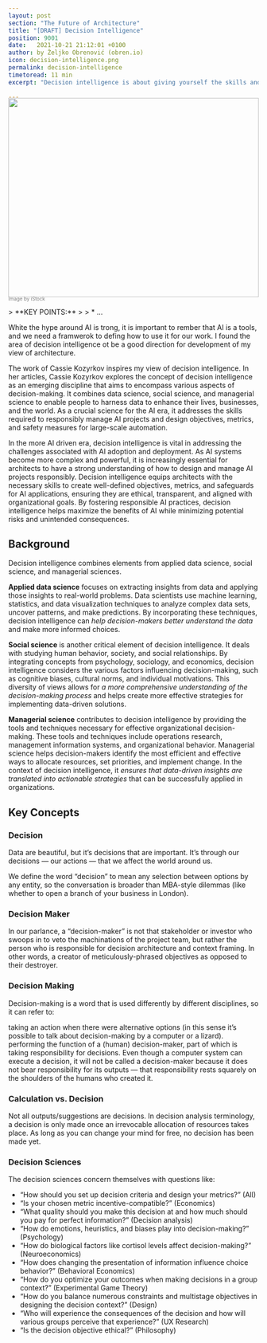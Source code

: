 ```yaml
---
layout: post
section: "The Future of Architecture"
title: "[DRAFT] Decision Intelligence"
position: 9001
date:   2021-10-21 21:12:01 +0100
author: by Željko Obrenović (obren.io)
icon: decision-intelligence.png
permalink: decision-intelligence
timetoread: 11 min
excerpt: "Decision intelligence is about giving yourself the skills and tools to turn information (whether it’s your memories of lunch conversations or it’s your foray through a massive database) into better actions (decisions!) at any scale (from tapas bites to petabytes) and in any setting"

---
```

<img style="margin-top: -20px; width: 100%; height: 400px; object-fit: cover" 
     src="assets/images/arch/iStock-1365878406.jpg">
<div style="font-size: 70%; margin-top: -16px; color: grey; margin-bottom: 12px">
Image by iStock
</div>
> **KEY POINTS:**
>
> * ...
<style>
 .quote {
     border-left: 8px solid skyblue;
     padding-left: 36px;
     margin-top: 30px;
     margin-bottom: 40px;
     font-size: 140%;
     font-style: normal;
     color:#888;
 }
    @media only screen and (max-width: 768px) {
        [class="quote"] {
            display: none;
        }
    }
</style>

White the hype around AI is trong, it is important to rember that AI is a tools, and we need a framwerok to defing how to use it for our work. I found the area of decision intelligence ot be a good direction for development of my view of architecture.

The work of Cassie Kozyrkov inspires my view of decision intelligence. In her articles, Cassie Kozyrkov explores the concept of decision intelligence as an emerging discipline that aims to encompass various aspects of decision-making. It combines data science, social science, and managerial science to enable people to harness data to enhance their lives, businesses, and the world. As a crucial science for the AI era, it addresses the skills required to responsibly manage AI projects and design objectives, metrics, and safety measures for large-scale automation.

In the more AI driven era, decision intelligence is vital in addressing the challenges associated with AI adoption and deployment. As AI systems become more complex and powerful, it is increasingly essential for architects to have a strong understanding of how to design and manage AI projects responsibly. Decision intelligence equips architects with the necessary skills to create well-defined objectives, metrics, and safeguards for AI applications, ensuring they are ethical, transparent, and aligned with organizational goals. By fostering responsible AI practices, decision intelligence helps maximize the benefits of AI while minimizing potential risks and unintended consequences.

## Background 

Decision intelligence combines elements from applied data science, social science, and managerial sciences.

**Applied data science** focuses on extracting insights from data and applying those insights to real-world problems. Data scientists use machine learning, statistics, and data visualization techniques to analyze complex data sets, uncover patterns, and make predictions. By incorporating these techniques, decision intelligence can *help decision-makers better understand the data* and make more informed choices.

**Social science** is another critical element of decision intelligence. It deals with studying human behavior, society, and social relationships. By integrating concepts from psychology, sociology, and economics, decision intelligence considers the various factors influencing decision-making, such as cognitive biases, cultural norms, and individual motivations. This diversity of views allows for *a more comprehensive understanding of the decision-making process* and helps create more effective strategies for implementing data-driven solutions.

**Managerial science** contributes to decision intelligence by providing the tools and techniques necessary for effective organizational decision-making. These tools and techniques include operations research, management information systems, and organizational behavior. Managerial science helps decision-makers identify the most efficient and effective ways to allocate resources, set priorities, and implement change. In the context of decision intelligence, it *ensures that data-driven insights are translated into actionable strategies* that can be successfully applied in organizations.

## Key Concepts 

### Decision

Data are beautiful, but it’s decisions that are important. It’s through our decisions — our actions — that we affect the world around us.

We define the word “decision” to mean any selection between options by any entity, so the conversation is broader than MBA-style dilemmas (like whether to open a branch of your business in London).


### Decision Maker

In our parlance, a “decision-maker” is not that stakeholder or investor who swoops in to veto the machinations of the project team, but rather the person who is responsible for decision architecture and context framing. In other words, a creator of meticulously-phrased objectives as opposed to their destroyer.

### Decision Making

Decision-making is a word that is used differently by different disciplines, so it can refer to:

taking an action when there were alternative options (in this sense it’s possible to talk about decision-making by a computer or a lizard).
performing the function of a (human) decision-maker, part of which is taking responsibility for decisions. Even though a computer system can execute a decision, it will not be called a decision-maker because it does not bear responsibility for its outputs — that responsibility rests squarely on the shoulders of the humans who created it.

### Calculation vs. Decision

Not all outputs/suggestions are decisions. In decision analysis terminology, a decision is only made once an irrevocable allocation of resources takes place. As long as you can change your mind for free, no decision has been made yet.

### Decision Sciences

The decision sciences concern themselves with questions like:

* “How should you set up decision criteria and design your metrics?” (All)
* “Is your chosen metric incentive-compatible?” (Economics)
* “What quality should you make this decision at and how much should you pay for perfect information?” (Decision analysis)
* “How do emotions, heuristics, and biases play into decision-making?” (Psychology)
* “How do biological factors like cortisol levels affect decision-making?” (Neuroeconomics)
* “How does changing the presentation of information influence choice behavior?” (Behavioral Economics)
* “How do you optimize your outcomes when making decisions in a group context?” (Experimental Game Theory)
* “How do you balance numerous constraints and multistage objectives in designing the decision context?” (Design)
* “Who will experience the consequences of the decision and how will various groups perceive that experience?” (UX Research)
* “Is the decision objective ethical?” (Philosophy)

